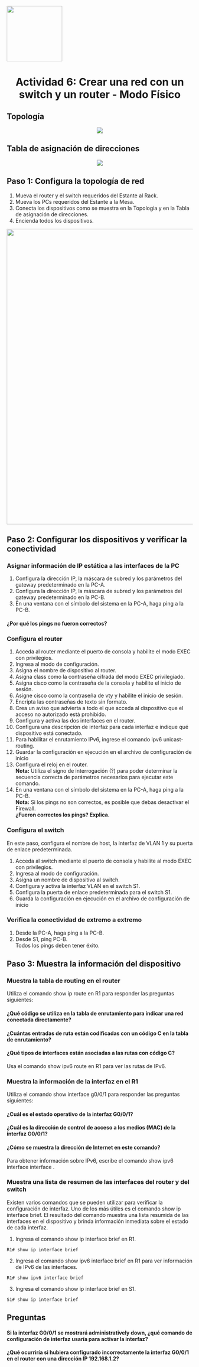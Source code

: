 <p align="left">
  <img src="https://semanadelcannabis.cayetano.edu.pe/assets/img/logo-upch.png" width="150">
  <h1 align="center">Actividad 6: Crear una red con un switch y un router - Modo Físico</h1>
</p>

## Topología

<p align="center">
  <img src="https://github.com/EdwinJaraOFC/CDRPersonal/assets/150296803/6877acfb-6276-4a96-9c91-655d52a36416">
</p>

## Tabla de asignación de direcciones

<p align="center">
  <img src="https://github.com/EdwinJaraOFC/CDRPersonal/assets/150296803/831bd556-cc46-4a98-8d6a-c55c2ca56ec4">
</p>

## Paso 1: Configura la topología de red
1. Mueva el router y el switch requeridos del Estante al Rack.
2. Mueva los PCs requeridos del Estante a la Mesa.
3. Conecta los dispositivos como se muestra en la Topologia y en la Tabla de asignación de
direcciones.
4. Encienda todos los dispositivos.
<p align= "center">
  <img src="https://github.com/EdwinJaraOFC/CDRPersonal/assets/150296803/11b93b28-5cc3-465c-9c09-42335d1a1cd5" width="800">
</p>

## Paso 2: Configurar los dispositivos y verificar la conectividad
### Asignar información de IP estática a las interfaces de la PC
1. Configura la dirección IP, la máscara de subred y los parámetros del gateway predeterminado en la PC-A.
2. Configura la dirección IP, la máscara de subred y los parámetros del gateway predeterminado en la PC-B.
3. En una ventana con el símbolo del sistema en la PC-A, haga ping a la PC-B.
#### ¿Por qué los pings no fueron correctos?

### Configura el router
1. Acceda al router mediante el puerto de consola y habilite el modo EXEC con privilegios.
2. Ingresa al modo de configuración.
3. Asigna el nombre de dispositivo al router.
4. Asigna class como la contraseña cifrada del modo EXEC privilegiado.
5. Asigna cisco como la contraseña de la consola y habilite el inicio de sesión.
6. Asigne cisco como la contraseña de vty y habilite el inicio de sesión.
7. Encripta las contraseñas de texto sin formato.
8. Crea un aviso que advierta a todo el que acceda al dispositivo que el acceso no autorizado está prohibido.
9. Configura y activa las dos interfaces en el router.
10. Configura una descripción de interfaz para cada interfaz e indique qué dispositivo está conectado.
11. Para habilitar el enrutamiento IPv6, ingrese el comando ipv6 unicast-routing.
12. Guardar la configuración en ejecución en el archivo de configuración de inicio
13. Configura el reloj en el router.<br>
**Nota:** Utiliza el signo de interrogación (?) para poder determinar la secuencia correcta de
parámetros necesarios para ejecutar este comando.
14. En una ventana con el símbolo del sistema en la PC-A, haga ping a la PC-B.<br>
**Nota:** Si los pings no son correctos, es posible que debas desactivar el Firewall.<br> **¿Fueron correctos los pings? Explica.**

### Configura el switch
En este paso, configura el nombre de host, la interfaz de VLAN 1 y su puerta de enlace predeterminada.
1. Acceda al switch mediante el puerto de consola y habilite al modo EXEC con privilegios.
2. Ingresa al modo de configuración.
3. Asigna un nombre de dispositivo al switch.
4. Configura y activa la interfaz VLAN en el switch S1.
5. Configura la puerta de enlace predeterminada para el switch S1.
6. Guarda la configuración en ejecución en el archivo de configuración de inicio

### Verifica la conectividad de extremo a extremo
1. Desde la PC-A, haga ping a la PC-B.
2. Desde S1, ping PC-B.<br>
Todos los pings deben tener éxito.

## Paso 3: Muestra la información del dispositivo
### Muestra la tabla de routing en el router
Utiliza el comando show ip route en R1 para responder las preguntas siguientes:
#### ¿Qué código se utiliza en la tabla de enrutamiento para indicar una red conectada directamente?
#### ¿Cuántas entradas de ruta están codificadas con un código C en la tabla de enrutamiento?
#### ¿Qué tipos de interfaces están asociadas a las rutas con código C?
Usa el comando show ipv6 route en R1 para ver las rutas de IPv6.

### Muestra la información de la interfaz en el R1
Utiliza el comando show interface g0/0/1 para responder las preguntas siguientes:
#### ¿Cuál es el estado operativo de la interfaz G0/0/1?
#### ¿Cuál es la dirección de control de acceso a los medios (MAC) de la interfaz G0/0/1?
#### ¿Cómo se muestra la dirección de Internet en este comando?
Para obtener información sobre IPv6, escribe el comando show ipv6 interface interface .

### Muestra una lista de resumen de las interfaces del router y del switch
Existen varios comandos que se pueden utilizar para verificar la configuración de interfaz. Uno de los más útiles es el comando show ip interface brief. El resultado del comando muestra una lista resumida de las interfaces en el dispositivo y brinda información inmediata sobre el estado de cada interfaz.
1. Ingresa el comando show ip interface brief en R1.
```
R1# show ip interface brief
```
2. Ingresa el comando show ipv6 interface brief en R1 para ver información de IPv6 de las interfaces.
```
R1# show ipv6 interface brief
```
3. Ingresa el comando show ip interface brief en S1.
```
S1# show ip interface brief
```
## Preguntas
#### Si la interfaz G0/0/1 se mostrará administratively down, ¿qué comando de configuración de interfaz usaría para activar la interfaz?
#### ¿Qué ocurriría si hubiera configurado incorrectamente la interfaz G0/0/1 en el router con una dirección IP 192.168.1.2?
